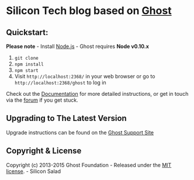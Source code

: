 # Silicon Tech blog based on [Ghost](https://github.com/TryGhost/Ghost)

## Quickstart:

**Please note** - Install [Node.js](http://nodejs.org) - Ghost requires **Node v0.10.x**

1. `git clone`
2. `npm install`
3. `npm start`
4. Visit `http://localhost:2368/` in your web browser or go to `http://localhost:2368/ghost` to log in

Check out the [Documentation](http://support.ghost.org/) for more detailed instructions, or get in touch via the [forum](http://ghost.org/forum) if you get stuck.

## Upgrading to The Latest Version

Upgrade instructions can be found on the [Ghost Support Site](http://support.ghost.org/how-to-upgrade/)

## Copyright & License

Copyright (c) 2013-2015 Ghost Foundation - Released under the [MIT license](LICENSE). - Silicon Salad
